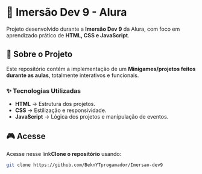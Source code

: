 # 🚀 Imersão Dev 9 - Alura  
Projeto desenvolvido durante a **Imersão Dev 9** da Alura, com foco em aprendizado prático de **HTML, CSS e JavaScript**.

## 📌 Sobre o Projeto  
Este repositório contém a implementação de um **Minigames/projetos feitos durante as aulas**, totalmente interativos e funcionais.  

### ✨ Tecnologias Utilizadas  
- **HTML** → Estrutura dos projetos.  
- **CSS** → Estilização e responsividade.  
- **JavaScript** → Lógica dos projetos e manipulação de eventos.  

## 🎮 Acesse 
Acesse nesse link**Clone o repositório** usando:  
   ```bash
   git clone https://github.com/BeknYTprogamador/Imersao-dev9
